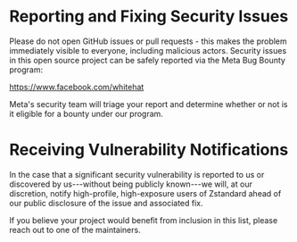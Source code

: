 # Reporting and Fixing Security Issues

Please do not open GitHub issues or pull requests - this makes the problem immediately visible to everyone, including malicious actors. Security issues in this open source project can be safely reported via the Meta Bug Bounty program:

https://www.facebook.com/whitehat

Meta's security team will triage your report and determine whether or not is it eligible for a bounty under our program.

# Receiving Vulnerability Notifications

In the case that a significant security vulnerability is reported to us or discovered by us---without being publicly known---we will, at our discretion, notify high-profile, high-exposure users of Zstandard ahead of our public disclosure of the issue and associated fix.

If you believe your project would benefit from inclusion in this list, please reach out to one of the maintainers.

<!-- Note to maintainers: this list is kept [here](https://fburl.com/wiki/cgc1l62x). -->
